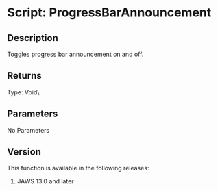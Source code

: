 # Script: ProgressBarAnnouncement

## Description

Toggles progress bar announcement on and off.

## Returns

Type: Void\

## Parameters

No Parameters

## Version

This function is available in the following releases:

1.  JAWS 13.0 and later

